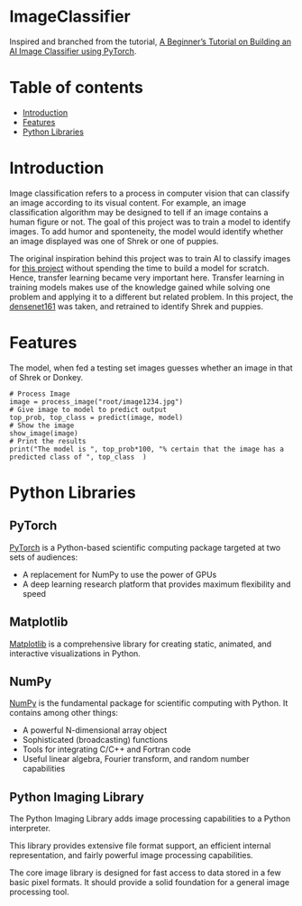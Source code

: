 # ImageClassifier

Inspired and branched from the tutorial, [A Beginner’s Tutorial on Building an AI Image Classifier using PyTorch](https://towardsdatascience.com/a-beginners-tutorial-on-building-an-ai-image-classifier-using-pytorch-6f85cb69cba7).

Table of contents
=================

<!--ts-->
   * [Introduction](#Introduction)
   * [Features](#Features)
   * [Python Libraries](#Python-Libraries)
<!--te-->

# Introduction

Image classification refers to a process in computer vision that can classify an image according to its visual content. For example, an image classification algorithm may be designed to tell if an image contains a human figure or not. The goal of this project was to train a model to identify images. To add humor and sponteneity, the model would identify whether an image displayed was one of Shrek or one of puppies.

The original inspiration behind this project was to train AI to classify images for [this project](https://github.com/bingxuanying/GrainStorageProject2019) without spending the time to build a model for scratch. Hence, transfer learning became very important here. Transfer learning in training models makes use of the knowledge gained while solving one problem and applying it to a different but related problem. In this project, the [densenet161](https://pytorch.org/hub/pytorch_vision_densenet/) was taken, and retrained to identify Shrek and puppies.

# Features

The model, when fed a testing set images guesses whether an image in that of Shrek or Donkey.

```
# Process Image
image = process_image("root/image1234.jpg")
# Give image to model to predict output
top_prob, top_class = predict(image, model)
# Show the image
show_image(image)
# Print the results
print("The model is ", top_prob*100, "% certain that the image has a predicted class of ", top_class  )
```

# Python Libraries

## PyTorch

[PyTorch](https://pytorch.org/tutorials/beginner/blitz/tensor_tutorial.html) is a Python-based scientific computing package targeted at two sets of audiences:

* A replacement for NumPy to use the power of GPUs
* A deep learning research platform that provides maximum flexibility and speed

## Matplotlib

[Matplotlib](https://matplotlib.org/) is a comprehensive library for creating static, animated, and interactive visualizations in Python.

## NumPy

[NumPy](https://numpy.org/) is the fundamental package for scientific computing with Python. It contains among other things:

* A powerful N-dimensional array object
* Sophisticated (broadcasting) functions
* Tools for integrating C/C++ and Fortran code
* Useful linear algebra, Fourier transform, and random number capabilities

## Python Imaging Library

The Python Imaging Library adds image processing capabilities to a Python interpreter.

This library provides extensive file format support, an efficient internal representation, and fairly powerful image processing capabilities.

The core image library is designed for fast access to data stored in a few basic pixel formats. It should provide a solid foundation for a general image processing tool.
